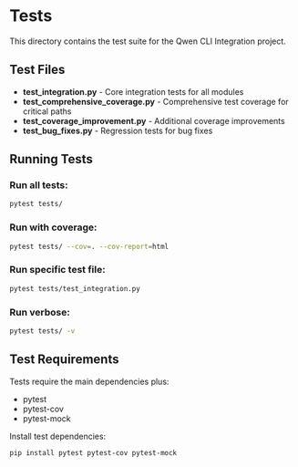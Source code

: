 # Tests

This directory contains the test suite for the Qwen CLI Integration project.

## Test Files

- **test_integration.py** - Core integration tests for all modules
- **test_comprehensive_coverage.py** - Comprehensive test coverage for critical paths
- **test_coverage_improvement.py** - Additional coverage improvements
- **test_bug_fixes.py** - Regression tests for bug fixes

## Running Tests

### Run all tests:
```bash
pytest tests/
```

### Run with coverage:
```bash
pytest tests/ --cov=. --cov-report=html
```

### Run specific test file:
```bash
pytest tests/test_integration.py
```

### Run verbose:
```bash
pytest tests/ -v
```

## Test Requirements

Tests require the main dependencies plus:
- pytest
- pytest-cov
- pytest-mock

Install test dependencies:
```bash
pip install pytest pytest-cov pytest-mock
```